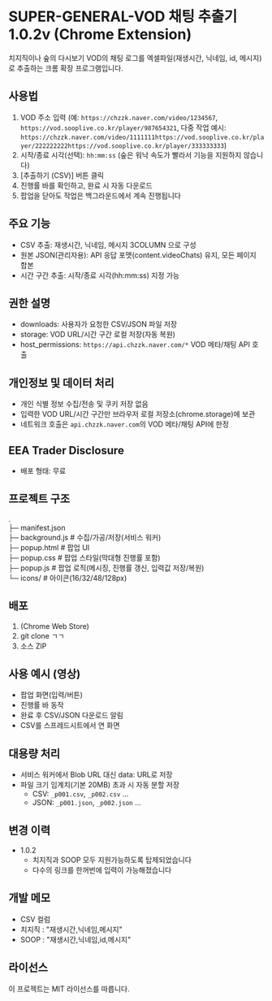# SUPER-GENERAL-VOD 채팅 추출기 1.0.2v (Chrome Extension)

치지직이나 숲의 다시보기 VOD의 채팅 로그를
엑셀파일(재생시간, 닉네임, id, 메시지)로 추출하는 크롬 확장 프로그램입니다.

## 사용법
1. VOD 주소 입력
   (예: `https://chzzk.naver.com/video/1234567`,
`https://vod.sooplive.co.kr/player/987654321`,
   다중 작업 예시: `https://chzzk.naver.com/video/1111111https://vod.sooplive.co.kr/player/222222222https://vod.sooplive.co.kr/player/333333333`)
2. 시작/종료 시각(선택): `hh:mm:ss` (숲은 워낙 속도가 빨라서 기능을 지원하지 않습니다)
3. [추출하기 (CSV)] 버튼 클릭
4. 진행률 바를 확인하고, 완료 시 자동 다운로드
5. 팝업을 닫아도 작업은 백그라운드에서 계속 진행됩니다

## 주요 기능
- CSV 추출: 재생시간, 닉네임, 메시지 3COLUMN 으로 구성
- 원본 JSON(관리자용): API 응답 포맷(content.videoChats) 유지, 모든 페이지 합본
- 시간 구간 추출: 시작/종료 시각(hh:mm:ss) 지정 가능

## 권한 설명
- downloads: 사용자가 요청한 CSV/JSON 파일 저장
- storage: VOD URL/시간 구간 로컬 저장(자동 복원)
- host_permissions: `https://api.chzzk.naver.com/*` VOD 메타/채팅 API 호출

## 개인정보 및 데이터 처리
- 개인 식별 정보 수집/전송 및 쿠키 저장 없음
- 입력한 VOD URL/시간 구간만 브라우저 로컬 저장소(chrome.storage)에 보관
- 네트워크 호출은 `api.chzzk.naver.com`의 VOD 메타/채팅 API에 한정

## EEA Trader Disclosure
- 배포 형태: 무료

## 프로젝트 구조
.  
├─ manifest.json  
├─ background.js # 수집/가공/저장(서비스 워커)  
├─ popup.html # 팝업 UI  
├─ popup.css # 팝업 스타일(막대형 진행률 포함)  
├─ popup.js # 팝업 로직(메시징, 진행률 갱신, 입력값 저장/복원)  
└─ icons/ # 아이콘(16/32/48/128px)  

## 배포
1. (Chrome Web Store)
2. git clone ㄱㄱ
3. 소스 ZIP 

## 사용 예시 (영상)
- 팝업 화면(입력/버튼)
- 진행률 바 동작
- 완료 후 CSV/JSON 다운로드 알림
- CSV를 스프레드시트에서 연 화면

## 대용량 처리
- 서비스 워커에서 Blob URL 대신 data: URL로 저장
- 파일 크기 임계치(기본 20MB) 초과 시 자동 분할 저장
  - CSV: `_p001.csv`, `_p002.csv` …
  - JSON: `_p001.json`, `_p002.json` …

## 변경 이력
- 1.0.2
  - 치지직과 SOOP 모두 지원가능하도록 탑제되었습니다
  - 다수의 링크를 한꺼번에 입력이 가능해졌습니다

## 개발 메모
- CSV 컬럼
- 치지직 : "재생시간,닉네임,메시지"
- SOOP : "재생시간,닉네임,id,메시지"

## 라이선스
이 프로젝트는 MIT 라이선스를 따릅니다.
